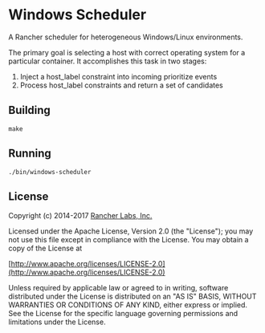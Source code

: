 Windows Scheduler
=================

A Rancher scheduler for heterogeneous Windows/Linux environments.

The primary goal is selecting a host with correct operating system for a particular container. It accomplishes this task in two stages:

1. Inject a host_label constraint into incoming prioritize events
2. Process host_label constraints and return a set of candidates

## Building

`make`

## Running

`./bin/windows-scheduler`

## License
Copyright (c) 2014-2017 [Rancher Labs, Inc.](http://rancher.com)

Licensed under the Apache License, Version 2.0 (the "License");
you may not use this file except in compliance with the License.
You may obtain a copy of the License at

[http://www.apache.org/licenses/LICENSE-2.0](http://www.apache.org/licenses/LICENSE-2.0)

Unless required by applicable law or agreed to in writing, software
distributed under the License is distributed on an "AS IS" BASIS,
WITHOUT WARRANTIES OR CONDITIONS OF ANY KIND, either express or implied.
See the License for the specific language governing permissions and
limitations under the License.
